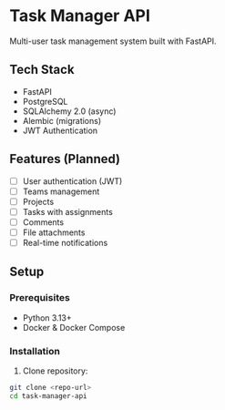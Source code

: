 # Task Manager API

Multi-user task management system built with FastAPI.

## Tech Stack

- FastAPI
- PostgreSQL
- SQLAlchemy 2.0 (async)
- Alembic (migrations)
- JWT Authentication

## Features (Planned)

- [ ] User authentication (JWT)
- [ ] Teams management
- [ ] Projects
- [ ] Tasks with assignments
- [ ] Comments
- [ ] File attachments
- [ ] Real-time notifications

## Setup

### Prerequisites

- Python 3.13+
- Docker & Docker Compose

### Installation

1. Clone repository:
```bash
git clone <repo-url>
cd task-manager-api